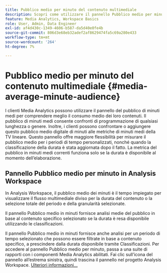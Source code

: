 ```yaml
---
title: Pubblico medio per minuto del contenuto multimediale
description: Scopri come utilizzare il pannello Pubblico medio per minuto per analizzare il pubblico medio per un contenuto specifico o per un periodo di tempo personalizzato.
feature: Media Analytics, Workspace Basics
role: User, Admin, Data Engineer
exl-id: af4d430c-1349-4606-b587-da5d40e0fe4b
source-git-commit: 806d3e68eb32adef2af8629474fa5c69a280e433
workflow-type: tm+mt
source-wordcount: '264'
ht-degree: 7%

---
```


# Pubblico medio per minuto del contenuto multimediale {#media-average-minute-audience}

I clienti Media Analytics possono utilizzare il pannello del pubblico di minuti medi per comprendere meglio il consumo medio dei loro contenuti. Il pubblico di minuti medi consente confronti di programmazione di qualsiasi lunghezza o genere. Inoltre, i clienti possono confrontare o aggiungere questo pubblico medio digitale di minuti alle metriche di minuti medi della TV lineare. Questo pannello offre maggiore flessibilità per misurare il pubblico medio per i periodi di tempo personalizzati, nonché quando la classificazione della durata è stata aggiornata dopo il fatto. La metrica del pubblico in minuti medi correnti funziona solo se la durata è disponibile al momento dell’elaborazione.

## Pannello Pubblico medio per minuto in Analysis Workspace

In Analysis Workspace, il pubblico medio dei minuti è il tempo impiegato per visualizzare il flusso multimediale diviso per la durata del contenuto o la selezione totale del periodo e della granularità selezionate.


Il pannello Pubblico medio in minuti fornisce analisi medie del pubblico in base al contenuto specifico selezionato se la durata è resa disponibile utilizzando le classificazioni.

Il pannello Pubblico medio in minuti fornisce anche analisi per un periodo di tempo selezionato che possono essere filtrate in base a contenuto specifico, a prescindere dalla durata disponibile tramite Classificazioni. Per accedere al pannello Pubblico medio per minuto, passa a una suite di rapporti con i componenti Media Analytics abilitati. Fai clic sull’icona del pannello all’estrema sinistra, quindi trascina il pannello nel progetto Analysis Workspace. [Ulteriori informazioni...](https://experienceleague.adobe.com/docs/analytics/analyze/analysis-workspace/panels/average-minute-audience-panel.html?lang=en)

<!-- ## DOES THIS APPLY Get Concurrent Viewers via Analytics Reporting API

REVISE You can also get concurrent viewer data for up to 1-month at a time at minute-level granularity using the Analytics Reporting API 2.0.  The reporting API uses the same definition of concurrent viewers as Analysis Workspace.  For more information see [_*Get concurrent viewers JSON report data with Analytics 2.0 APIs*_](/help/media-reports/media-default-reports/get-concurrent-json20.md). -->

